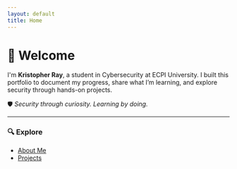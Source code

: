 ```yaml
---
layout: default
title: Home
---
```


# 👋 Welcome

I'm **Kristopher Ray**, a student in Cybersecurity at ECPI University. I built this portfolio to document my progress, share what I’m learning, and explore security through hands-on projects.

🛡️ *Security through curiosity. Learning by doing.*

---

### 🔍 Explore

- [About Me](about.md)
- [Projects](projects.md)
